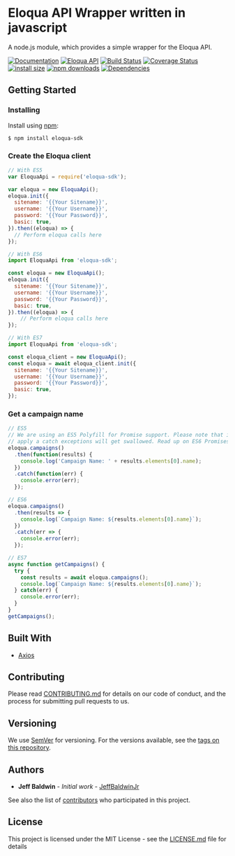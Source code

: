 # Eloqua API Wrapper written in javascript

A node.js module, which provides a simple wrapper for the Eloqua API.

[![Documentation](https://img.shields.io/badge/Documentation--green.svg)](https://jeffbaldwinjr.github.io/)
[![Eloqua API](https://img.shields.io/badge/Eloqua%20API--green.svg)](https://docs.oracle.com/cloud/latest/marketingcs_gs/OMCAB/index.htm)
[![Build Status](https://travis-ci.com/jeffbaldwinjr/node-eloqua-sdk.svg?token=trgsQ394XC5K5Tr2EkSZ)](https://travis-ci.com/jeffbaldwinjr/node-eloqua-sdk)
[![Coverage Status](https://coveralls.io/repos/github/jeffbaldwinjr/node-eloqua-sdk/badge.svg?t=ryijjZ)](https://coveralls.io/github/jeffbaldwinjr/node-eloqua-sdk?branch=development)
[![install size](https://packagephobia.now.sh/badge?p=eloqua-sdk)](https://packagephobia.now.sh/result?p=eloqua-sdk)
[![npm downloads](https://img.shields.io/npm/dm/eloqua-sdk.svg?style=flat-square)](http://npm-stat.com/charts.html?package=eloqua-sdk)
[![Dependencies](https://david-dm.org/jeffbaldwinjr/node-eloqua-sdk.svg)](https://david-dm.org/jeffbaldwinjr/node-eloqua-sdk)

## Getting Started

### Installing
Install using [npm](http://npmjs.org):

```shell
$ npm install eloqua-sdk
```

### Create the Eloqua client

```javascript
// With ES5
var EloquaApi = require('eloqua-sdk');

var eloqua = new EloquaApi();
eloqua.init({
  sitename: '{{Your Sitename}}',
  username: '{{Your Username}}',
  password: '{{Your Password}}',
  basic: true,
}).then((eloqua) => {
  // Perform eloqua calls here
});

// With ES6
import EloquaApi from 'eloqua-sdk';

const eloqua = new EloquaApi();
eloqua.init({
  sitename: '{{Your Sitename}}',
  username: '{{Your Username}}',
  password: '{{Your Password}}',
  basic: true,
}).then((eloqua) => {
    // Perform eloqua calls here
});

// With ES7
import EloquaApi from 'eloqua-sdk';

const eloqua_client = new EloquaApi();
const eloqua = await eloqua_client.init({
  sitename: '{{Your Sitename}}',
  username: '{{Your Username}}',
  password: '{{Your Password}}',
  basic: true,
});

```

### Get a campaign name

```javascript
// ES5
// We are using an ES5 Polyfill for Promise support. Please note that if you don't explicitly
// apply a catch exceptions will get swallowed. Read up on ES6 Promises for further details.
eloqua.campaigns()
  .then(function(results) {
    console.log('Campaign Name: ' + results.elements[0].name);
  })
  .catch(function(err) {
    console.error(err);
  });

// ES6
eloqua.campaigns()
  .then(results => {
    console.log(`Campaign Name: ${results.elements[0].name}`);
  })
  .catch(err => {
    console.error(err);
  });

// ES7
async function getCampaigns() {
  try {
    const results = await eloqua.campaigns();
    console.log(`Campaign Name: ${results.elements[0].name}`);
  } catch(err) {
    console.error(err);
  }
}
getCampaigns();
```

## Built With

* [Axios](https://github.com/axios/axios)


## Contributing

Please read [CONTRIBUTING.md](CONTRIBUTING.md) for details on our code of conduct, and the process for submitting pull requests to us.

## Versioning

We use [SemVer](http://semver.org/) for versioning. For the versions available, see the [tags on this repository](https://github.com/JeffBaldwinJr/node-eloqua-sdk/tags). 

## Authors

* **Jeff Baldwin** - *Initial work* - [JeffBaldwinJr](https://github.com/JeffBaldwinJr)

See also the list of [contributors](https://github.com/JeffBaldwinJr/node-eloqua-sdk/contributors) who participated in this project.

## License

This project is licensed under the MIT License - see the [LICENSE.md](LICENSE.md) file for details

